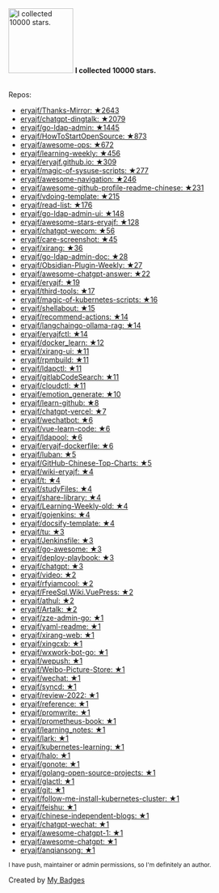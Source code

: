 <img src="https://my-badges.github.io/my-badges/stars-10000.png" alt="I collected 10000 stars." title="I collected 10000 stars." width="128">
<strong>I collected 10000 stars.</strong>
<br><br>

Repos:

* <a href="https://github.com/eryajf/Thanks-Mirror">eryajf/Thanks-Mirror: ★2643</a>
* <a href="https://github.com/eryajf/chatgpt-dingtalk">eryajf/chatgpt-dingtalk: ★2079</a>
* <a href="https://github.com/eryajf/go-ldap-admin">eryajf/go-ldap-admin: ★1445</a>
* <a href="https://github.com/eryajf/HowToStartOpenSource">eryajf/HowToStartOpenSource: ★873</a>
* <a href="https://github.com/eryajf/awesome-ops">eryajf/awesome-ops: ★672</a>
* <a href="https://github.com/eryajf/learning-weekly">eryajf/learning-weekly: ★456</a>
* <a href="https://github.com/eryajf/eryajf.github.io">eryajf/eryajf.github.io: ★309</a>
* <a href="https://github.com/eryajf/magic-of-sysuse-scripts">eryajf/magic-of-sysuse-scripts: ★277</a>
* <a href="https://github.com/eryajf/awesome-navigation">eryajf/awesome-navigation: ★246</a>
* <a href="https://github.com/eryajf/awesome-github-profile-readme-chinese">eryajf/awesome-github-profile-readme-chinese: ★231</a>
* <a href="https://github.com/eryajf/vdoing-template">eryajf/vdoing-template: ★215</a>
* <a href="https://github.com/eryajf/read-list">eryajf/read-list: ★176</a>
* <a href="https://github.com/eryajf/go-ldap-admin-ui">eryajf/go-ldap-admin-ui: ★148</a>
* <a href="https://github.com/eryajf/awesome-stars-eryajf">eryajf/awesome-stars-eryajf: ★128</a>
* <a href="https://github.com/eryajf/chatgpt-wecom">eryajf/chatgpt-wecom: ★56</a>
* <a href="https://github.com/eryajf/care-screenshot">eryajf/care-screenshot: ★45</a>
* <a href="https://github.com/eryajf/xirang">eryajf/xirang: ★36</a>
* <a href="https://github.com/eryajf/go-ldap-admin-doc">eryajf/go-ldap-admin-doc: ★28</a>
* <a href="https://github.com/eryajf/Obsidian-Plugin-Weekly">eryajf/Obsidian-Plugin-Weekly: ★27</a>
* <a href="https://github.com/eryajf/awesome-chatgpt-answer">eryajf/awesome-chatgpt-answer: ★22</a>
* <a href="https://github.com/eryajf/eryajf">eryajf/eryajf: ★19</a>
* <a href="https://github.com/eryajf/third-tools">eryajf/third-tools: ★17</a>
* <a href="https://github.com/eryajf/magic-of-kubernetes-scripts">eryajf/magic-of-kubernetes-scripts: ★16</a>
* <a href="https://github.com/eryajf/shellabout">eryajf/shellabout: ★15</a>
* <a href="https://github.com/eryajf/recommend-actions">eryajf/recommend-actions: ★14</a>
* <a href="https://github.com/eryajf/langchaingo-ollama-rag">eryajf/langchaingo-ollama-rag: ★14</a>
* <a href="https://github.com/eryajf/eryajfctl">eryajf/eryajfctl: ★14</a>
* <a href="https://github.com/eryajf/docker_learn">eryajf/docker_learn: ★12</a>
* <a href="https://github.com/eryajf/xirang-ui">eryajf/xirang-ui: ★11</a>
* <a href="https://github.com/eryajf/rpmbuild">eryajf/rpmbuild: ★11</a>
* <a href="https://github.com/eryajf/ldapctl">eryajf/ldapctl: ★11</a>
* <a href="https://github.com/eryajf/gitlabCodeSearch">eryajf/gitlabCodeSearch: ★11</a>
* <a href="https://github.com/eryajf/cloudctl">eryajf/cloudctl: ★11</a>
* <a href="https://github.com/eryajf/emotion_generate">eryajf/emotion_generate: ★10</a>
* <a href="https://github.com/eryajf/learn-github">eryajf/learn-github: ★8</a>
* <a href="https://github.com/eryajf/chatgpt-vercel">eryajf/chatgpt-vercel: ★7</a>
* <a href="https://github.com/eryajf/wechatbot">eryajf/wechatbot: ★6</a>
* <a href="https://github.com/eryajf/vue-learn-code">eryajf/vue-learn-code: ★6</a>
* <a href="https://github.com/eryajf/ldapool">eryajf/ldapool: ★6</a>
* <a href="https://github.com/eryajf/eryajf-dockerfile">eryajf/eryajf-dockerfile: ★6</a>
* <a href="https://github.com/eryajf/luban">eryajf/luban: ★5</a>
* <a href="https://github.com/eryajf/GitHub-Chinese-Top-Charts">eryajf/GitHub-Chinese-Top-Charts: ★5</a>
* <a href="https://github.com/eryajf/wiki-eryajf">eryajf/wiki-eryajf: ★4</a>
* <a href="https://github.com/eryajf/t">eryajf/t: ★4</a>
* <a href="https://github.com/eryajf/studyFiles">eryajf/studyFiles: ★4</a>
* <a href="https://github.com/eryajf/share-library">eryajf/share-library: ★4</a>
* <a href="https://github.com/eryajf/Learning-Weekly-old">eryajf/Learning-Weekly-old: ★4</a>
* <a href="https://github.com/eryajf/gojenkins">eryajf/gojenkins: ★4</a>
* <a href="https://github.com/eryajf/docsify-template">eryajf/docsify-template: ★4</a>
* <a href="https://github.com/eryajf/tu">eryajf/tu: ★3</a>
* <a href="https://github.com/eryajf/Jenkinsfile">eryajf/Jenkinsfile: ★3</a>
* <a href="https://github.com/eryajf/go-awesome">eryajf/go-awesome: ★3</a>
* <a href="https://github.com/eryajf/deploy-playbook">eryajf/deploy-playbook: ★3</a>
* <a href="https://github.com/eryajf/chatgpt">eryajf/chatgpt: ★3</a>
* <a href="https://github.com/eryajf/video">eryajf/video: ★2</a>
* <a href="https://github.com/eryajf/rfyiamcool">eryajf/rfyiamcool: ★2</a>
* <a href="https://github.com/eryajf/FreeSql.Wiki.VuePress">eryajf/FreeSql.Wiki.VuePress: ★2</a>
* <a href="https://github.com/eryajf/athul">eryajf/athul: ★2</a>
* <a href="https://github.com/eryajf/Artalk">eryajf/Artalk: ★2</a>
* <a href="https://github.com/eryajf/zze-admin-go">eryajf/zze-admin-go: ★1</a>
* <a href="https://github.com/eryajf/yaml-readme">eryajf/yaml-readme: ★1</a>
* <a href="https://github.com/eryajf/xirang-web">eryajf/xirang-web: ★1</a>
* <a href="https://github.com/eryajf/xingcxb">eryajf/xingcxb: ★1</a>
* <a href="https://github.com/eryajf/wxwork-bot-go">eryajf/wxwork-bot-go: ★1</a>
* <a href="https://github.com/eryajf/wepush">eryajf/wepush: ★1</a>
* <a href="https://github.com/eryajf/Weibo-Picture-Store">eryajf/Weibo-Picture-Store: ★1</a>
* <a href="https://github.com/eryajf/wechat">eryajf/wechat: ★1</a>
* <a href="https://github.com/eryajf/syncd">eryajf/syncd: ★1</a>
* <a href="https://github.com/eryajf/review-2022">eryajf/review-2022: ★1</a>
* <a href="https://github.com/eryajf/reference">eryajf/reference: ★1</a>
* <a href="https://github.com/eryajf/promwrite">eryajf/promwrite: ★1</a>
* <a href="https://github.com/eryajf/prometheus-book">eryajf/prometheus-book: ★1</a>
* <a href="https://github.com/eryajf/learning_notes">eryajf/learning_notes: ★1</a>
* <a href="https://github.com/eryajf/lark">eryajf/lark: ★1</a>
* <a href="https://github.com/eryajf/kubernetes-learning">eryajf/kubernetes-learning: ★1</a>
* <a href="https://github.com/eryajf/halo">eryajf/halo: ★1</a>
* <a href="https://github.com/eryajf/gonote">eryajf/gonote: ★1</a>
* <a href="https://github.com/eryajf/golang-open-source-projects">eryajf/golang-open-source-projects: ★1</a>
* <a href="https://github.com/eryajf/glactl">eryajf/glactl: ★1</a>
* <a href="https://github.com/eryajf/git">eryajf/git: ★1</a>
* <a href="https://github.com/eryajf/follow-me-install-kubernetes-cluster">eryajf/follow-me-install-kubernetes-cluster: ★1</a>
* <a href="https://github.com/eryajf/feishu">eryajf/feishu: ★1</a>
* <a href="https://github.com/eryajf/chinese-independent-blogs">eryajf/chinese-independent-blogs: ★1</a>
* <a href="https://github.com/eryajf/chatgpt-wechat">eryajf/chatgpt-wechat: ★1</a>
* <a href="https://github.com/eryajf/awesome-chatgpt-1">eryajf/awesome-chatgpt-1: ★1</a>
* <a href="https://github.com/eryajf/awesome-chatgpt">eryajf/awesome-chatgpt: ★1</a>
* <a href="https://github.com/eryajf/anqiansong">eryajf/anqiansong: ★1</a>

<sup>I have push, maintainer or admin permissions, so I'm definitely an author.<sup>



Created by <a href="https://github.com/my-badges/my-badges">My Badges</a>